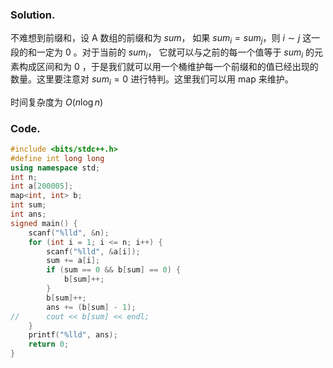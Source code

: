 ### Solution.

不难想到前缀和，设 A 数组的前缀和为 $sum$， 如果 $sum_i=sum_j$，则 $i \sim j$ 这一段的和一定为 $0$ 。对于当前的 $sum_i$， 它就可以与之前的每一个值等于 $sum_i$ 的元素构成区间和为 $0$ ，于是我们就可以用一个桶维护每一个前缀和的值已经出现的数量。这里要注意对 $sum_i=0$ 进行特判。这里我们可以用 map 来维护。

时间复杂度为 $O(n \log n)$

### Code.

```cpp
#include <bits/stdc++.h>
#define int long long
using namespace std;
int n;
int a[200005];
map<int, int> b;
int sum;
int ans;
signed main() {
	scanf("%lld", &n);
	for (int i = 1; i <= n; i++) {
		scanf("%lld", &a[i]);
		sum += a[i];
		if (sum == 0 && b[sum] == 0) {
			b[sum]++;
		}
		b[sum]++;
		ans += (b[sum] - 1);
//		cout << b[sum] << endl;
	}
	printf("%lld", ans);
	return 0;
} 

```
